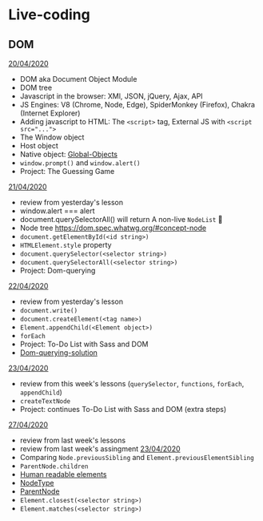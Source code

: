 # Live-coding

## DOM

[20/04/2020](apr/20-04)
- DOM  aka Document Object Module
- DOM tree
- Javascript in the browser: XMl, JSON, jQuery, Ajax, API
- JS Engines: V8 (Chrome, Node, Edge), SpiderMonkey (Firefox), Chakra (Internet Explorer)
- Adding javascript to HTML: The `<script>` tag, External JS with `<script src="...">`
- The Window object
- Host object
- Native object: [Global-Objects](https://developer.mozilla.org/en-US/docs/Web/JavaScript/Reference/Global_Objects)
-  `window.prompt()` and `window.alert()`
- Project: The Guessing Game

[21/04/2020](apr/21-04)
- review from yesterday's lesson
- window.alert === alert
- document.querySelectorAll() will return A non-live `NodeList` 🧐
- Node tree https://dom.spec.whatwg.org/#concept-node
- `document.getElementById(<id string>)`
- `HTMLElement.style` property
- `document.querySelector(<selector string>)`
- `document.querySelectorAll(<selector string>)`
- Project: Dom-querying

[22/04/2020](apr/22-04)
- review from yesterday's lesson
- `document.write()` 
- `document.createElement(<tag name>)`
- `Element.appendChild(<Element object>)`
- `forEach`
- Project: To-Do List with Sass and DOM
- [Dom-querying-solution](apr/22-04/DOM-Q)

[23/04/2020](apr/23-04)
- review from this week's lessons (`querySelector`, `functions`, `forEach`, `appendChild`)
- `createTextNode`
- Project: continues To-Do List with Sass and DOM (extra steps)

[27/04/2020](apr/27-04)
- review from last week's lessons 
- review from last week's assingment [23/04/2020](apr/23-04)
- Comparing `Node.previousSibling` and `Element.previousElementSibling`
- `ParentNode.children`
- [Human readable elements](https://developer.mozilla.org/en-US/docs/Web/API/Node/textContent#Differences_from_innerText)
- [NodeType](https://developer.mozilla.org/en-US/docs/Web/API/Node/nodeType)
- [ParentNode](https://developer.mozilla.org/en-US/docs/Web/API/ParentNode
)
- `Element.closest(<selector string>)`
- `Element.matches(<selector string>)`

